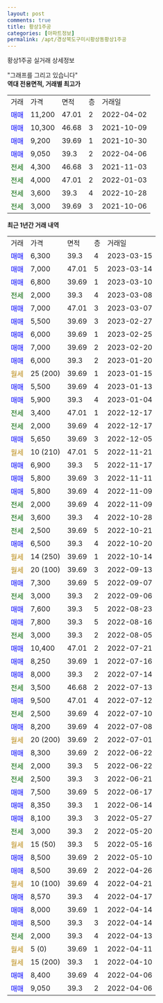 ```yaml
---
layout: post
comments: true
title: 황상1주공
categories: [아파트정보]
permalink: /apt/경상북도구미시황상동황상1주공
---
```


황상1주공 실거래 상세정보

<script type="text/javascript">
  google.charts.load('current', {'packages':['line', 'corechart']});
  google.charts.setOnLoadCallback(drawChart);

  function drawChart() {
    var data = new google.visualization.DataTable();
    data.addColumn('date', '거래일');
    data.addColumn('number', "매매");
    data.addColumn('number', "전세");
    data.addColumn('number', "전매");

    data.addRows([[new Date(Date.parse("2023-03-15")), 6300, null, null], [new Date(Date.parse("2023-03-14")), 7000, null, null], [new Date(Date.parse("2023-03-10")), 6800, null, null], [new Date(Date.parse("2023-03-08")), null, 2000, null], [new Date(Date.parse("2023-03-07")), 7000, null, null], [new Date(Date.parse("2023-02-27")), 5500, null, null], [new Date(Date.parse("2023-02-25")), 6000, null, null], [new Date(Date.parse("2023-02-20")), 7000, null, null], [new Date(Date.parse("2023-01-20")), 6000, null, null], [new Date(Date.parse("2023-01-15")), null, null, null], [new Date(Date.parse("2023-01-13")), 5500, null, null], [new Date(Date.parse("2023-01-04")), 5900, null, null], [new Date(Date.parse("2022-12-17")), null, 3400, null], [new Date(Date.parse("2022-12-17")), null, 2000, null], [new Date(Date.parse("2022-12-05")), 5650, null, null], [new Date(Date.parse("2022-11-21")), null, null, null], [new Date(Date.parse("2022-11-17")), 6900, null, null], [new Date(Date.parse("2022-11-11")), 5800, null, null], [new Date(Date.parse("2022-11-09")), 5800, null, null], [new Date(Date.parse("2022-11-09")), null, 2000, null], [new Date(Date.parse("2022-10-28")), null, 3600, null], [new Date(Date.parse("2022-10-21")), null, 2500, null], [new Date(Date.parse("2022-10-20")), 6500, null, null], [new Date(Date.parse("2022-10-14")), null, null, null], [new Date(Date.parse("2022-09-13")), null, null, null], [new Date(Date.parse("2022-09-07")), 7300, null, null], [new Date(Date.parse("2022-09-06")), null, 3000, null], [new Date(Date.parse("2022-08-23")), 7600, null, null], [new Date(Date.parse("2022-08-16")), 7800, null, null], [new Date(Date.parse("2022-08-05")), null, 3000, null], [new Date(Date.parse("2022-07-21")), 10400, null, null], [new Date(Date.parse("2022-07-16")), 8250, null, null], [new Date(Date.parse("2022-07-14")), 8000, null, null], [new Date(Date.parse("2022-07-13")), null, 3500, null], [new Date(Date.parse("2022-07-12")), 9500, null, null], [new Date(Date.parse("2022-07-10")), null, 2500, null], [new Date(Date.parse("2022-07-08")), 8200, null, null], [new Date(Date.parse("2022-07-01")), null, null, null], [new Date(Date.parse("2022-06-22")), 8300, null, null], [new Date(Date.parse("2022-06-22")), null, 2000, null], [new Date(Date.parse("2022-06-21")), null, 2500, null], [new Date(Date.parse("2022-06-17")), 7500, null, null], [new Date(Date.parse("2022-06-14")), 8350, null, null], [new Date(Date.parse("2022-05-27")), 8100, null, null], [new Date(Date.parse("2022-05-20")), null, 3000, null], [new Date(Date.parse("2022-05-16")), null, null, null], [new Date(Date.parse("2022-05-10")), 8500, null, null], [new Date(Date.parse("2022-04-26")), 8500, null, null], [new Date(Date.parse("2022-04-21")), null, null, null], [new Date(Date.parse("2022-04-17")), 8570, null, null], [new Date(Date.parse("2022-04-14")), 8000, null, null], [new Date(Date.parse("2022-04-14")), 8500, null, null], [new Date(Date.parse("2022-04-13")), null, 2000, null], [new Date(Date.parse("2022-04-11")), null, null, null], [new Date(Date.parse("2022-04-10")), null, null, null], [new Date(Date.parse("2022-04-06")), 8400, null, null], [new Date(Date.parse("2022-04-06")), 9050, null, null]]);

    var options = {
      hAxis: {
        format: 'yyyy/MM/dd'
      },    
      lineWidth: 0,
      pointsVisible: true,    
      title: '최근 1년간 유형별 실거래가 분포',
      legend: { position: 'bottom' }
    };

    var formatter = new google.visualization.NumberFormat({pattern:'###,###'} );
    formatter.format(data, 1);
    formatter.format(data, 2);
    
    setTimeout(function() {
        var chart = new google.visualization.LineChart(document.getElementById('columnchart_material'));
        chart.draw(data, (options));
        document.getElementById('loading').style.display = 'none';
    }, 200);
  }
</script>


<div id="loading" style="z-index:20; display: block; margin-left: 0px">"그래프를 그리고 있습니다"</div>
<div id="columnchart_material" style="width: 95%; margin-left: 0px; display: block"></div>
<!-- contents start -->
<b>역대 전용면적, 거래별 최고가</b>
<table class="sortable">
    <tr>
      <td>거래</td>
      <td>가격</td>
      <td>면적</td>
      <td>층</td>
      <td>거래일</td>
    </tr>
        <tr>
          <td><a style="color: blue">매매</a></td>
          <td>11,200</td>
          <td>47.01</td>
          <td>2</td>
          <td>2022-04-02</td>
        </tr>            <tr>
          <td><a style="color: blue">매매</a></td>
          <td>10,300</td>
          <td>46.68</td>
          <td>3</td>
          <td>2021-10-09</td>
        </tr>            <tr>
          <td><a style="color: blue">매매</a></td>
          <td>9,200</td>
          <td>39.69</td>
          <td>1</td>
          <td>2021-10-30</td>
        </tr>            <tr>
          <td><a style="color: blue">매매</a></td>
          <td>9,050</td>
          <td>39.3</td>
          <td>2</td>
          <td>2022-04-06</td>
        </tr>        
        <tr>
              <td><a style="color: darkgreen">전세</a></td>
              <td>4,300</td>
              <td>46.68</td>
              <td>3</td>
              <td>2021-11-03</td>
            </tr>            <tr>
              <td><a style="color: darkgreen">전세</a></td>
              <td>4,000</td>
              <td>47.01</td>
              <td>2</td>
              <td>2022-01-03</td>
            </tr>            <tr>
              <td><a style="color: darkgreen">전세</a></td>
              <td>3,600</td>
              <td>39.3</td>
              <td>4</td>
              <td>2022-10-28</td>
            </tr>            <tr>
              <td><a style="color: darkgreen">전세</a></td>
              <td>3,000</td>
              <td>39.69</td>
              <td>3</td>
              <td>2021-10-06</td>
            </tr>        
    
</table>

<b>최근 1년간 거래 내역</b>

<table class="sortable">
    <tr>
      <td>거래</td>
      <td>가격</td>
      <td>면적</td>
      <td>층</td>
      <td>거래일</td>
    </tr>
    <tr>
      <td><a style="color: blue">매매</a></td>
      <td>6,300</td>
      <td>39.3</td>
      <td>4</td>
      <td>2023-03-15</td>
    </tr>          <tr>
      <td><a style="color: blue">매매</a></td>
      <td>7,000</td>
      <td>47.01</td>
      <td>5</td>
      <td>2023-03-14</td>
    </tr>          <tr>
      <td><a style="color: blue">매매</a></td>
      <td>6,800</td>
      <td>39.69</td>
      <td>1</td>
      <td>2023-03-10</td>
    </tr>          <tr>
      <td><a style="color: darkgreen">전세</a></td>
      <td>2,000</td>
      <td>39.3</td>
      <td>4</td>
      <td>2023-03-08</td>
    </tr>          <tr>
      <td><a style="color: blue">매매</a></td>
      <td>7,000</td>
      <td>47.01</td>
      <td>3</td>
      <td>2023-03-07</td>
    </tr>          <tr>
      <td><a style="color: blue">매매</a></td>
      <td>5,500</td>
      <td>39.69</td>
      <td>3</td>
      <td>2023-02-27</td>
    </tr>          <tr>
      <td><a style="color: blue">매매</a></td>
      <td>6,000</td>
      <td>39.69</td>
      <td>1</td>
      <td>2023-02-25</td>
    </tr>          <tr>
      <td><a style="color: blue">매매</a></td>
      <td>7,000</td>
      <td>39.69</td>
      <td>2</td>
      <td>2023-02-20</td>
    </tr>          <tr>
      <td><a style="color: blue">매매</a></td>
      <td>6,000</td>
      <td>39.3</td>
      <td>2</td>
      <td>2023-01-20</td>
    </tr>          <tr>
      <td><a style="color: darkgoldenrod">월세</a></td>
      <td>25 (200)</td>
      <td>39.69</td>
      <td>1</td>
      <td>2023-01-15</td>
    </tr>          <tr>
      <td><a style="color: blue">매매</a></td>
      <td>5,500</td>
      <td>39.69</td>
      <td>4</td>
      <td>2023-01-13</td>
    </tr>          <tr>
      <td><a style="color: blue">매매</a></td>
      <td>5,900</td>
      <td>39.3</td>
      <td>4</td>
      <td>2023-01-04</td>
    </tr>          <tr>
      <td><a style="color: darkgreen">전세</a></td>
      <td>3,400</td>
      <td>47.01</td>
      <td>1</td>
      <td>2022-12-17</td>
    </tr>          <tr>
      <td><a style="color: darkgreen">전세</a></td>
      <td>2,000</td>
      <td>39.69</td>
      <td>4</td>
      <td>2022-12-17</td>
    </tr>          <tr>
      <td><a style="color: blue">매매</a></td>
      <td>5,650</td>
      <td>39.69</td>
      <td>3</td>
      <td>2022-12-05</td>
    </tr>          <tr>
      <td><a style="color: darkgoldenrod">월세</a></td>
      <td>10 (210)</td>
      <td>47.01</td>
      <td>5</td>
      <td>2022-11-21</td>
    </tr>          <tr>
      <td><a style="color: blue">매매</a></td>
      <td>6,900</td>
      <td>39.3</td>
      <td>5</td>
      <td>2022-11-17</td>
    </tr>          <tr>
      <td><a style="color: blue">매매</a></td>
      <td>5,800</td>
      <td>39.69</td>
      <td>3</td>
      <td>2022-11-11</td>
    </tr>          <tr>
      <td><a style="color: blue">매매</a></td>
      <td>5,800</td>
      <td>39.69</td>
      <td>4</td>
      <td>2022-11-09</td>
    </tr>          <tr>
      <td><a style="color: darkgreen">전세</a></td>
      <td>2,000</td>
      <td>39.69</td>
      <td>4</td>
      <td>2022-11-09</td>
    </tr>          <tr>
      <td><a style="color: darkgreen">전세</a></td>
      <td>3,600</td>
      <td>39.3</td>
      <td>4</td>
      <td>2022-10-28</td>
    </tr>          <tr>
      <td><a style="color: darkgreen">전세</a></td>
      <td>2,500</td>
      <td>39.69</td>
      <td>5</td>
      <td>2022-10-21</td>
    </tr>          <tr>
      <td><a style="color: blue">매매</a></td>
      <td>6,500</td>
      <td>39.3</td>
      <td>4</td>
      <td>2022-10-20</td>
    </tr>          <tr>
      <td><a style="color: darkgoldenrod">월세</a></td>
      <td>14 (250)</td>
      <td>39.69</td>
      <td>1</td>
      <td>2022-10-14</td>
    </tr>          <tr>
      <td><a style="color: darkgoldenrod">월세</a></td>
      <td>20 (100)</td>
      <td>39.69</td>
      <td>3</td>
      <td>2022-09-13</td>
    </tr>          <tr>
      <td><a style="color: blue">매매</a></td>
      <td>7,300</td>
      <td>39.69</td>
      <td>5</td>
      <td>2022-09-07</td>
    </tr>          <tr>
      <td><a style="color: darkgreen">전세</a></td>
      <td>3,000</td>
      <td>39.3</td>
      <td>2</td>
      <td>2022-09-06</td>
    </tr>          <tr>
      <td><a style="color: blue">매매</a></td>
      <td>7,600</td>
      <td>39.3</td>
      <td>5</td>
      <td>2022-08-23</td>
    </tr>          <tr>
      <td><a style="color: blue">매매</a></td>
      <td>7,800</td>
      <td>39.3</td>
      <td>5</td>
      <td>2022-08-16</td>
    </tr>          <tr>
      <td><a style="color: darkgreen">전세</a></td>
      <td>3,000</td>
      <td>39.3</td>
      <td>2</td>
      <td>2022-08-05</td>
    </tr>          <tr>
      <td><a style="color: blue">매매</a></td>
      <td>10,400</td>
      <td>47.01</td>
      <td>2</td>
      <td>2022-07-21</td>
    </tr>          <tr>
      <td><a style="color: blue">매매</a></td>
      <td>8,250</td>
      <td>39.69</td>
      <td>1</td>
      <td>2022-07-16</td>
    </tr>          <tr>
      <td><a style="color: blue">매매</a></td>
      <td>8,000</td>
      <td>39.3</td>
      <td>2</td>
      <td>2022-07-14</td>
    </tr>          <tr>
      <td><a style="color: darkgreen">전세</a></td>
      <td>3,500</td>
      <td>46.68</td>
      <td>2</td>
      <td>2022-07-13</td>
    </tr>          <tr>
      <td><a style="color: blue">매매</a></td>
      <td>9,500</td>
      <td>47.01</td>
      <td>4</td>
      <td>2022-07-12</td>
    </tr>          <tr>
      <td><a style="color: darkgreen">전세</a></td>
      <td>2,500</td>
      <td>39.69</td>
      <td>4</td>
      <td>2022-07-10</td>
    </tr>          <tr>
      <td><a style="color: blue">매매</a></td>
      <td>8,200</td>
      <td>39.69</td>
      <td>4</td>
      <td>2022-07-08</td>
    </tr>          <tr>
      <td><a style="color: darkgoldenrod">월세</a></td>
      <td>20 (200)</td>
      <td>39.69</td>
      <td>2</td>
      <td>2022-07-01</td>
    </tr>          <tr>
      <td><a style="color: blue">매매</a></td>
      <td>8,300</td>
      <td>39.69</td>
      <td>2</td>
      <td>2022-06-22</td>
    </tr>          <tr>
      <td><a style="color: darkgreen">전세</a></td>
      <td>2,000</td>
      <td>39.3</td>
      <td>5</td>
      <td>2022-06-22</td>
    </tr>          <tr>
      <td><a style="color: darkgreen">전세</a></td>
      <td>2,500</td>
      <td>39.3</td>
      <td>3</td>
      <td>2022-06-21</td>
    </tr>          <tr>
      <td><a style="color: blue">매매</a></td>
      <td>7,500</td>
      <td>39.69</td>
      <td>5</td>
      <td>2022-06-17</td>
    </tr>          <tr>
      <td><a style="color: blue">매매</a></td>
      <td>8,350</td>
      <td>39.3</td>
      <td>1</td>
      <td>2022-06-14</td>
    </tr>          <tr>
      <td><a style="color: blue">매매</a></td>
      <td>8,100</td>
      <td>39.3</td>
      <td>3</td>
      <td>2022-05-27</td>
    </tr>          <tr>
      <td><a style="color: darkgreen">전세</a></td>
      <td>3,000</td>
      <td>39.3</td>
      <td>2</td>
      <td>2022-05-20</td>
    </tr>          <tr>
      <td><a style="color: darkgoldenrod">월세</a></td>
      <td>15 (50)</td>
      <td>39.3</td>
      <td>5</td>
      <td>2022-05-16</td>
    </tr>          <tr>
      <td><a style="color: blue">매매</a></td>
      <td>8,500</td>
      <td>39.69</td>
      <td>2</td>
      <td>2022-05-10</td>
    </tr>          <tr>
      <td><a style="color: blue">매매</a></td>
      <td>8,500</td>
      <td>39.69</td>
      <td>2</td>
      <td>2022-04-26</td>
    </tr>          <tr>
      <td><a style="color: darkgoldenrod">월세</a></td>
      <td>10 (100)</td>
      <td>39.69</td>
      <td>4</td>
      <td>2022-04-21</td>
    </tr>          <tr>
      <td><a style="color: blue">매매</a></td>
      <td>8,570</td>
      <td>39.3</td>
      <td>4</td>
      <td>2022-04-17</td>
    </tr>          <tr>
      <td><a style="color: blue">매매</a></td>
      <td>8,000</td>
      <td>39.69</td>
      <td>1</td>
      <td>2022-04-14</td>
    </tr>          <tr>
      <td><a style="color: blue">매매</a></td>
      <td>8,500</td>
      <td>39.3</td>
      <td>3</td>
      <td>2022-04-14</td>
    </tr>          <tr>
      <td><a style="color: darkgreen">전세</a></td>
      <td>2,000</td>
      <td>39.3</td>
      <td>4</td>
      <td>2022-04-13</td>
    </tr>          <tr>
      <td><a style="color: darkgoldenrod">월세</a></td>
      <td>5 (0)</td>
      <td>39.69</td>
      <td>1</td>
      <td>2022-04-11</td>
    </tr>          <tr>
      <td><a style="color: darkgoldenrod">월세</a></td>
      <td>15 (200)</td>
      <td>39.3</td>
      <td>1</td>
      <td>2022-04-10</td>
    </tr>          <tr>
      <td><a style="color: blue">매매</a></td>
      <td>8,400</td>
      <td>39.69</td>
      <td>4</td>
      <td>2022-04-06</td>
    </tr>          <tr>
      <td><a style="color: blue">매매</a></td>
      <td>9,050</td>
      <td>39.3</td>
      <td>2</td>
      <td>2022-04-06</td>
    </tr>      </table>
<!-- contents end -->    

